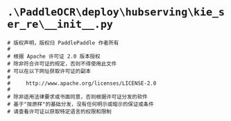# `.\PaddleOCR\deploy\hubserving\kie_ser_re\__init__.py`

```
# 版权声明，版权归 PaddlePaddle 作者所有
#
# 根据 Apache 许可证 2.0 版本授权
# 除非符合许可证的规定，否则不得使用此文件
# 可以在以下网址获取许可证的副本
#
#     http://www.apache.org/licenses/LICENSE-2.0
#
# 除非适用法律要求或书面同意，否则根据许可证分发的软件
# 基于"按原样"的基础分发，没有任何明示或暗示的保证或条件
# 请查看许可证以获取特定语言的权限和限制
```